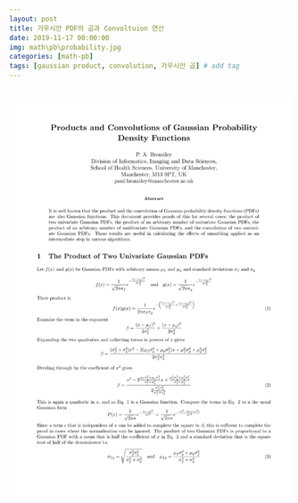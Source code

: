 ```yaml
---
layout: post
title: 가우시안 PDF의 곱과 Convoltuion 연산
date: 2019-11-17 00:00:00
img: math\pb\probability.jpg
categories: [math-pb] 
tags: [gaussian product, convolution, 가우시안 곱] # add tag
---
```


<br>
<center><img src="..\assets\img\math\pb\product_convolution_gaussian_pdf\01.png" alt="Drawing" style="width: 600px;"/></center>
<br>
